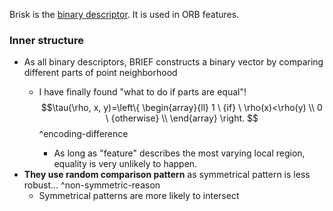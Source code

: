 Brisk is the [binary descriptor](Features/Binary%20Descriptors). It is used in ORB features.

### Inner structure
- As all binary descriptors, BRIEF constructs a binary vector by comparing different parts of point neighborhood
	- I have finally found "what to do if parts are equal"!
		$$\tau(\rho, x, y)=\left\{
                \begin{array}{ll}
                  1 \ {if} \ \rho(x)<\rho(y) \\
                  0 \ {otherwise}  \\
                \end{array}
              \right. 
        $$
		^encoding-difference
        
		- As long as "feature" describes the most varying local region, equality is very unlikely to happen.
- **They use random comparison pattern** as symmetrical pattern is less robust... ^non-symmetric-reason
	- Symmetrical patterns are more likely to intersect